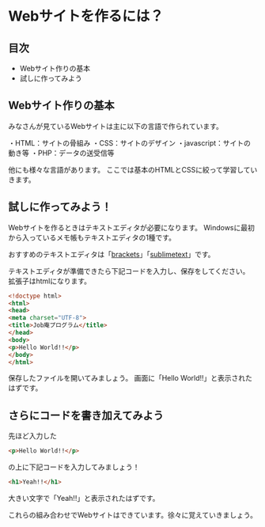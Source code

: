 # Webサイトを作るには？

## 目次
- Webサイト作りの基本
- 試しに作ってみよう

## Webサイト作りの基本
みなさんが見ているWebサイトは主に以下の言語で作られています。

・HTML：サイトの骨組み
・CSS：サイトのデザイン
・javascript：サイトの動き等
・PHP：データの送受信等

他にも様々な言語があります。
ここでは基本のHTMLとCSSに絞って学習していきます。

## 試しに作ってみよう！
Webサイトを作るときはテキストエディタが必要になります。
Windowsに最初から入っているメモ帳もテキストエディタの1種です。

おすすめのテキストエディタは「[brackets](http://brackets.io/)」「[sublimetext](https://www.sublimetext.com/3)」です。

テキストエディタが準備できたら下記コードを入力し、保存をしてください。
拡張子はhtmlになります。

```html
<!doctype html>
<html>
<head>
<meta charset="UTF-8">
<title>Job庵プログラム</title>
</head>
<body>
<p>Hello World!!</p>
</body>
</html>
```
保存したファイルを開いてみましょう。
画面に「Hello World!!」と表示されたはずです。

## さらにコードを書き加えてみよう

先ほど入力した

```html
<p>Hello World!!</p>
```
の上に下記コードを入力してみましょう！

```html
<h1>Yeah!!</h1>
```

大きい文字で「Yeah!!」と表示されたはずです。

これらの組み合わせでWebサイトはできています。徐々に覚えていきましょう。
